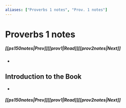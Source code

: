 ```yaml
---
aliases: ["Proverbs 1 notes", "Prov. 1 notes"]
---
```

# Proverbs 1 notes
##### <span class=arrow-left></span>[[ps150notes|Prev]]<span class=navigation-separator></span>[[prov1|Read]]<span class=navigation-separator></span>[[prov2notes|Next]]<span class=arrow-right></span>
- 
## Introduction to the Book
- 
##### <span class=arrow-left></span>[[ps150notes|Prev]]<span class=navigation-separator></span>[[prov1|Read]]<span class=navigation-separator></span>[[prov2notes|Next]]<span class=arrow-right></span>